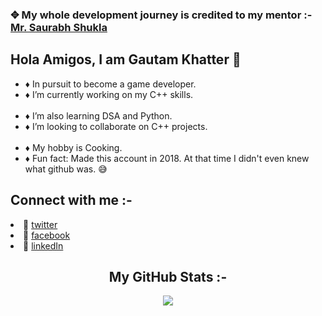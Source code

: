 

### ✥ My whole development journey is credited to my mentor :- <a href="https://www.youtube.com/user/saurabhexponent1">Mr. Saurabh Shukla</a>
## Hola Amigos, I am Gautam Khatter 🥷

 - ♦️ In pursuit to become a game developer.
 - ♦️ I’m currently working on my C++ skills.
<br></br>
 - ♦️ I’m also learning DSA and Python.
 - ♦️ I’m looking to collaborate on C++ projects.
<br></br>
 - ♦️ My hobby is Cooking.
 - ♦️ Fun fact: Made this account in 2018. At that time I didn't even knew what github was. 😅
 
 <h2>Connect with me :-</h2>
 <li>🔗 <a href="https://twitter.com/gautamkhatter_7">twitter</a></li>
 <li>🔗 <a href="https://www.facebook.com/khattergautam7">facebook</a></li>
 <li>🔗 <a href="https://www.linkedin.com/in/gautamkhatter-7">linkedIn</a></li>

<h2 style="text-align:center">My GitHub Stats :- </h2>
<p align="center"><img src = "https://github-readme-stats.vercel.app/api?username=gautam-07&&show_icons=true&title_color=d31336&icon_color=820f15&text_color=def4e4&bg_color=000000">
